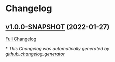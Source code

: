 # Changelog

## [v1.0.0-SNAPSHOT](https://github.com/NASA-PDS/registry-harvest-cli/tree/v1.0.0-SNAPSHOT) (2022-01-27)

[Full Changelog](https://github.com/NASA-PDS/registry-harvest-cli/compare/f21d28932d4e224d97686ac49fc2e4620a8c93fa...v1.0.0-SNAPSHOT)



\* *This Changelog was automatically generated by [github_changelog_generator](https://github.com/github-changelog-generator/github-changelog-generator)*
